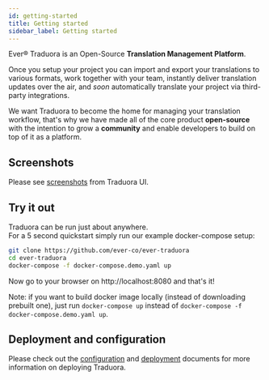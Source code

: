 ```yaml
---
id: getting-started
title: Getting started
sidebar_label: Getting started
---
```


Ever® Traduora is an Open-Source **Translation Management Platform**. 

Once you setup your project you can import and export your translations to various formats, work together with your team, instantly deliver translation updates over the air, and *soon* automatically translate your project via third-party integrations.

We want Traduora to become the home for managing your translation workflow, that's why we have made all of the core product **open-source** with the intention to grow a **community** and enable developers to build on top of it as a platform.

## Screenshots

Please see [screenshots](screenshots.md) from Traduora UI.

## Try it out

Traduora can be run just about anywhere.  
For a 5 second quickstart simply run our example docker-compose setup:

```sh
git clone https://github.com/ever-co/ever-traduora
cd ever-traduora
docker-compose -f docker-compose.demo.yaml up
```

Now go to your browser on http://localhost:8080 and that's it!

Note: if you want to build docker image locally (instead of downloading prebuilt one), just run `docker-compose up` instead of `docker-compose -f docker-compose.demo.yaml up`.

## Deployment and configuration

Please check out the [configuration](configuration.md) and [deployment](deployment.md) documents for more information on deploying Traduora.
